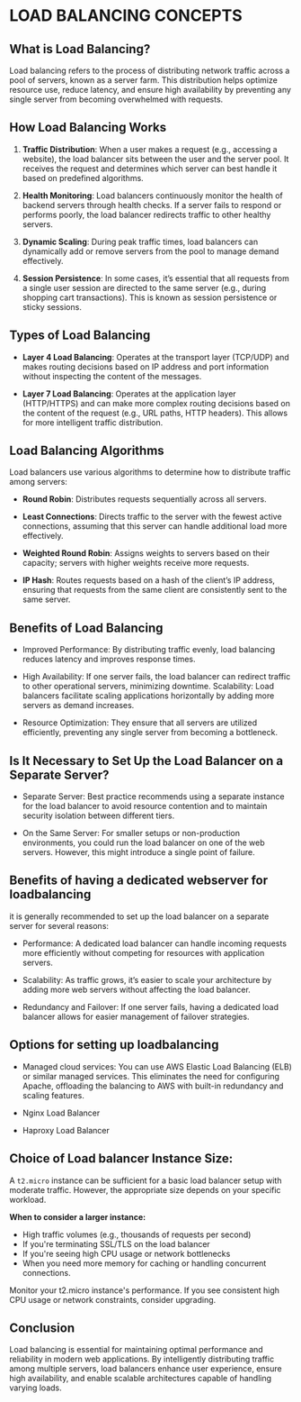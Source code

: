 
# LOAD BALANCING CONCEPTS

## What is Load Balancing?

Load balancing refers to the process of distributing network traffic across a pool of servers, known as a server farm. This distribution helps optimize resource use, reduce latency, and ensure high availability by preventing any single server from becoming overwhelmed with requests.

## How Load Balancing Works
1. **Traffic Distribution**:
When a user makes a request (e.g., accessing a website), the load balancer sits between the user and the server pool. It receives the request and determines which server can best handle it based on predefined algorithms.

2. **Health Monitoring**:
Load balancers continuously monitor the health of backend servers through health checks. If a server fails to respond or performs poorly, the load balancer redirects traffic to other healthy servers.

3. **Dynamic Scaling**:
During peak traffic times, load balancers can dynamically add or remove servers from the pool to manage demand effectively.

4. **Session Persistence**:
In some cases, it’s essential that all requests from a single user session are directed to the same server (e.g., during shopping cart transactions). This is known as session persistence or sticky sessions.


## Types of Load Balancing
- **Layer 4 Load Balancing**:
Operates at the transport layer (TCP/UDP) and makes routing decisions based on IP address and port information without inspecting the content of the messages.

- **Layer 7 Load Balancing**:
Operates at the application layer (HTTP/HTTPS) and can make more complex routing decisions based on the content of the request (e.g., URL paths, HTTP headers). This allows for more intelligent traffic distribution.


## Load Balancing Algorithms
Load balancers use various algorithms to determine how to distribute traffic among servers:

- **Round Robin**: Distributes requests sequentially across all servers.

- **Least Connections**: Directs traffic to the server with the fewest active connections, assuming that this server can handle additional load more effectively.

- **Weighted Round Robin**: Assigns weights to servers based on their capacity; servers with higher weights receive more requests.

- **IP Hash**: Routes requests based on a hash of the client’s IP address, ensuring that requests from the same client are consistently sent to the same server.


## Benefits of Load Balancing
- Improved Performance: By distributing traffic evenly, load balancing reduces latency and improves response times.

- High Availability: If one server fails, the load balancer can redirect traffic to other operational servers, minimizing downtime.
Scalability: Load balancers facilitate scaling applications horizontally by adding more servers as demand increases.

- Resource Optimization: They ensure that all servers are utilized efficiently, preventing any single server from becoming a bottleneck.

## Is It Necessary to Set Up the Load Balancer on a Separate Server?
- Separate Server: Best practice recommends using a separate instance for the load balancer to avoid resource contention and to maintain security isolation between different tiers.

- On the Same Server: For smaller setups or non-production environments, you could run the load balancer on one of the web servers. However, this might introduce a single point of failure.


## Benefits of having a dedicated webserver for loadbalancing
it is generally recommended to set up the load balancer on a separate server for several reasons:

- Performance: A dedicated load balancer can handle incoming requests more efficiently without competing for resources with application servers.

- Scalability: As traffic grows, it’s easier to scale your architecture by adding more web servers without affecting the load balancer.

- Redundancy and Failover: If one server fails, having a dedicated load balancer allows for easier management of failover strategies.

## Options for setting up loadbalancing
- Managed cloud services: You can use AWS Elastic Load Balancing (ELB) or similar managed services. This eliminates the need for configuring Apache, offloading the balancing to AWS with built-in redundancy and scaling features.

- Nginx Load Balancer
- Haproxy Load Balancer

## Choice of Load balancer Instance Size:
A `t2.micro` instance can be sufficient for a basic load balancer setup with moderate traffic. However, the appropriate size depends on your specific workload.

**When to consider a larger instance:**

- High traffic volumes (e.g., thousands of requests per second)
- If you're terminating SSL/TLS on the load balancer
- If you're seeing high CPU usage or network bottlenecks
- When you need more memory for caching or handling concurrent connections.

Monitor your t2.micro instance's performance. If you see consistent high CPU usage or network constraints, consider upgrading.

## Conclusion
Load balancing is essential for maintaining optimal performance and reliability in modern web applications. By intelligently distributing traffic among multiple servers, load balancers enhance user experience, ensure high availability, and enable scalable architectures capable of handling varying loads.